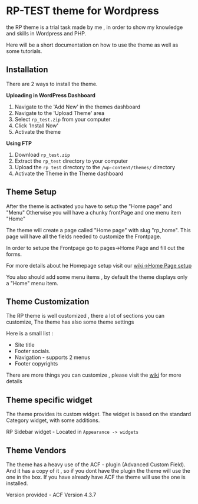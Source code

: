 RP-TEST theme for Wordpress
==============

the RP theme is a trial task made by me , in order to show my knowledge and skills in Wordpress and PHP. 

Here will be a short documentation on how to use the theme as well as some tutorials.

Installation
------------
There are 2 ways to install the theme.

**Uploading in WordPress Dashboard**

1. Navigate to the 'Add New' in the themes dashboard
2. Navigate to the 'Upload Theme' area
3. Select `rp_test.zip` from your computer
4. Click 'Install Now'
5. Activate the theme

**Using FTP**

1. Download `rp_test.zip`
2. Extract the `rp_test` directory to your computer
3. Upload the `rp_test` directory to the `/wp-content/themes/` directory
4. Activate the Theme in the Theme dashboard


Theme Setup
------------

After the theme is activated you have to setup the "Home page" and "Menu"
Otherwise you will have a chunky frontPage and one menu item "Home"

The theme will create a page called "Home page" with slug "rp_home".
This page will have all the fields needed to customize the Frontpage.

In order to setupe the Frontpage go to pages->Home Page and fill out the forms.

For more details about he Homepage setup visit our [wiki->Home Page setup](https://github.com/rubenCodeforges/wp-rp-test/wiki/Home-page-setup)

You also should add some menu items , by default the theme displays only a "Home" menu item.

Theme Customization
------------

The RP theme is well customized , there a lot of sections you can customize,
The theme has also some theme settings

Here is a small list :
* Site title
* Footer socials.
* Navigation - supports 2 menus
* Footer copyrights

There are more things you can customize , please visit the [wiki](https://github.com/rubenCodeforges/wp-rp-test/wiki) for more details

Theme specific widget
------------

The theme provides its custom widget.
The widget is based on the standard Category widget, with some additions.

RP Sidebar widget - Located in `Appearance -> widgets`

Theme Vendors
------------

The theme has a heavy use of the ACF - plugin (Advanced Custom Field).
And it has a copy of it , so if you dont have the plugin the theme will use the one in the box.
If you have already have ACF the theme will use the one is installed.

Version provided - ACF Version 4.3.7
